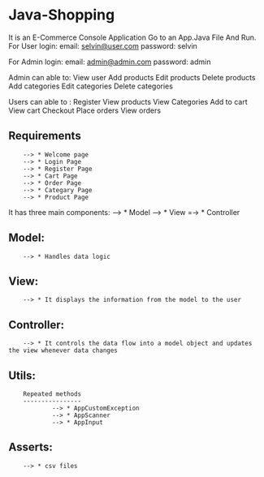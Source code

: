 # Java-Shopping
It is an E-Commerce Console Application
Go to an App.Java File And Run.
For User login: 
      email: selvin@user.com
      password: selvin

For Admin login: 
      email: admin@admin.com
      password: admin

Admin can able to:
          View user
          Add products
          Edit products
          Delete products
          Add categories
          Edit categories
          Delete categories

Users can able to :
          Register
          View products
          View Categories
          Add to cart 
          View cart 
          Checkout
          Place orders
          View orders


Requirements
------------

        --> * Welcome page
        --> * Login Page
        --> * Register Page
        --> * Cart Page 
        --> * Order Page
        --> * Categary Page
        --> * Product Page

It has three main components:
        --> * Model
        --> * View
        =-> * Controller

Model:
------
        --> * Handles data logic
View:
-----
        --> * It displays the information from the model to the user 
Controller: 
-----------
        --> * It controls the data flow into a model object and updates the view whenever data changes 

Utils:
------
        Repeated methods
        ----------------
                --> * AppCustomException
                --> * AppScanner
                --> * AppInput

Asserts:
-------
        --> * csv files
